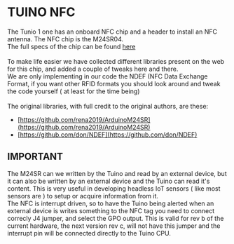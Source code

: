 # TUINO NFC

The Tunio 1 one has an onboard NFC chip and a header to install an NFC antenna. The NFC chip is the M24SR04.<br/>
The full specs of the chip can be found [here](http://www.st.com/en/nfc/m24sr04-g.html)<br/>
<br/>
To make life easier we have collected different libraries present on the web for this chip, and added a couple of tweaks here and there.<br/>
We are only implementing in our code the NDEF (NFC Data Exchange Format, if you want other RFID formats you should look around and tweak the code yourself ( at least for the time being)<br/>
<br/> 
The original libraries, with full credit to the original authors, are these:
* [https://github.com/rena2019/ArduinoM24SR](https://github.com/rena2019/ArduinoM24SR)<br/>
* [https://github.com/don/NDEF](https://github.com/don/NDEF)<br/>

## IMPORTANT

The M24SR can we written by the Tuino and read by an external device, but it can also be written by an external device and the Tuino can read it's content. This is very useful in developing headless IoT sensors ( like most sensors are ) to setup or acquire information from it.<br/>
The NFC is interrupt driven, so to have the Tuino being alerted when an external device is writes something to the NFC tag you need to connect correcly J4 jumper, and select the GPO output. This is valid for rev b of the current hardware, the next version rev c, will not have this jumper and the interrupt pin will be connected directly to the Tuino CPU.<br/>

